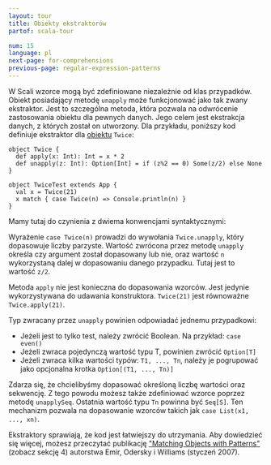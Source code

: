 ```yaml
---
layout: tour
title: Obiekty ekstraktorów
partof: scala-tour

num: 15
language: pl
next-page: for-comprehensions
previous-page: regular-expression-patterns
---
```


W Scali wzorce mogą być zdefiniowane niezależnie od klas przypadków. Obiekt posiadający metodę `unapply` może funkcjonować jako tak zwany ekstraktor. Jest to szczególna metoda, która pozwala na odwrócenie zastosowania obiektu dla pewnych danych. Jego celem jest ekstrakcja danych, z których został on utworzony. Dla przykładu, poniższy kod definiuje ekstraktor dla [obiektu](singleton-objects.html) `Twice`:

```tut
object Twice {
  def apply(x: Int): Int = x * 2
  def unapply(z: Int): Option[Int] = if (z%2 == 0) Some(z/2) else None
}

object TwiceTest extends App {
  val x = Twice(21)
  x match { case Twice(n) => Console.println(n) }
}
```

Mamy tutaj do czynienia z dwiema konwencjami syntaktycznymi:

Wyrażenie `case Twice(n)` prowadzi do wywołania `Twice.unapply`, który dopasowuje liczby parzyste. Wartość zwrócona przez metodę `unapply` określa czy argument został dopasowany lub nie, oraz wartość `n` wykorzystaną dalej w dopasowaniu danego przypadku. Tutaj jest to wartość `z/2`.

Metoda `apply` nie jest konieczna do dopasowania wzorców. Jest jedynie wykorzystywana do udawania konstruktora. `Twice(21)` jest równoważne `Twice.apply(21)`.

Typ zwracany przez `unapply` powinien odpowiadać jednemu przypadkowi:

* Jeżeli jest to tylko test, należy zwrócić Boolean. Na przykład: `case even()`
* Jeżeli zwraca pojedynczą wartość typu T, powinien zwrócić `Option[T]`
* Jeżeli zwraca kilka wartości typów: `T1, ..., Tn`, należy je pogrupować jako opcjonalna krotka `Option[(T1, ..., Tn)]`

Zdarza się, że chcielibyśmy dopasować określoną liczbę wartości oraz sekwencję. Z tego powodu możesz także zdefiniować wzorce poprzez metodę `unapplySeq`. Ostatnia wartość typu `Tn` powinna być `Seq[S]`. Ten mechanizm pozwala na dopasowanie wzorców takich jak `case List(x1, ..., xn)`.

Ekstraktory sprawiają, że kod jest łatwiejszy do utrzymania. Aby dowiedzieć się więcej, możesz przeczytać publikację ["Matching Objects with Patterns"](https://infoscience.epfl.ch/record/98468/files/MatchingObjectsWithPatterns-TR.pdf) (zobacz sekcję 4) autorstwa Emir, Odersky i Williams (styczeń 2007).
